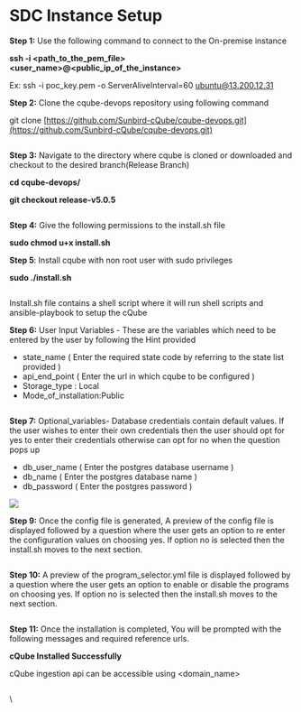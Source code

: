 # SDC Instance Setup

**Step 1:** Use the following command to connect to the On-premise instance

&#x20;     **ssh -i \<path\_to\_the\_pem\_file> \<user\_name>@\<public\_ip\_of\_the\_instance>**

Ex: ssh -i poc\_key.pem -o ServerAliveInterval=60 ubuntu@13.200.12.31&#x20;

**Step 2:** Clone the cqube-devops repository using following command

&#x20;          git clone [https://github.com/Sunbird-cQube/cqube-devops.git](https://github.com/Sunbird-cQube/cqube-devops.git)    &#x20;

<figure><img src="https://lh4.googleusercontent.com/LVrcmhInvNGnFXBZ2ZRHWZMqBGRqCX9DKsXteWhbRmV6X6EPDDo7TDOnwyDKjgahfIVWnnqsrXZ31AXnc5HOpDgcZEKdaBQN64bli_8wbM4xHZxmICUKdKIsXIkfqYGiXvE70Ryxtvnv0sttt0KbQnQ" alt=""><figcaption></figcaption></figure>

**Step 3:** Navigate to the directory where cqube is cloned or downloaded and checkout to the desired branch(Release Branch)

&#x20;                  **cd cqube-devops/**&#x20;

&#x20;                  **git checkout release-v5.0.5**

<figure><img src="https://lh4.googleusercontent.com/qGnkWolEPHARu8cx0EFfpfyErug71YUFL6BzcboIVFdeKbZcrnnGtPJX3K4bRWTOJ9z3_LqR7LG5UWaVd3FkBcAuQA4Op8v_SW7DhsKL3Mk06TrIHX3zR0hRfgUTOKqUtSag5H01zkoK7kTIRMJ-ZPo" alt=""><figcaption></figcaption></figure>

**Step 4:** Give the following permissions to the install.sh file

&#x20;                 **sudo chmod u+x install.sh**

**Step 5**: Install cqube with non root user with sudo privileges

&#x20;                **sudo ./install.sh**

<figure><img src="https://lh3.googleusercontent.com/8-TCjndfNmhcIz0VcBUThl0Tt7D0eabbgLg6BFNZBLP1PDysbYUIjQXbkE7S2COFUfCg-qrD7MkZIzGITkzEQcYrzqSmrHudpWKKLFU62AdAKOiP_of_DII9H4keBrEZKyRYY-ihPNf2KA1Dcmm-d_Y" alt=""><figcaption></figcaption></figure>

Install.sh file contains a shell script where it will run shell scripts and ansible-playbook to setup the cQube

**Step 6:** User Input Variables - These are the variables which need to be entered by the user by following the Hint provided

* state\_name ( Enter the required state code by referring to the state list provided )
* api\_end\_point ( Enter the url in which cqube to be configured )
* Storage\_type : Local
* Mode\_of\_installation:Public

<figure><img src="https://lh4.googleusercontent.com/d58hbAaNpvDKOPouLI5bvLkM-2ZrqiKBsHOT5tXqVWta_lcI45p4QJ0UkdTv416tGw9VBTqz1GoIFgXqe8W4QJ2UetHRmhwbD0NmJfhIuu02TwC7ek-4VFx_0-SKcn7xlgR7syoWuoAGKDPq90PhV7c" alt=""><figcaption></figcaption></figure>

**Step 7:** Optional\_variables- Database credentials contain default values. If the user wishes to enter their own credentials then the user should opt for yes to enter their credentials otherwise can opt for no when the question pops up

* db\_user\_name ( Enter the postgres database username )&#x20;
* db\_name ( Enter the postgres database name )
* db\_password ( Enter the postgres password )

![](https://lh5.googleusercontent.com/PQSTfzWT0BPjtTe72EuCIiDxpO10S6XPn7Mv66t30yyuerrjWb4B9oUMtojPUjyeAwakZgOxQLpnY0VkHJN4i1g7BOWjYBh3C5EZXafu16YSZtbdUnTfh4mbdpCna0JuWBpbVPJUUU\_Y\_dtL6Bf6xUY)

**Step 9:** Once the config file is generated, A preview of the config file is displayed followed by a question where the user gets an option to re enter the configuration values on choosing yes. If option no is selected then the install.sh moves to the next section.

<figure><img src="https://lh4.googleusercontent.com/xIyf4G-HwzWAB0L9y-sFwH1s7jfXnoQB9G0oSRbVjlUNvzLh2QdlKY9W6dgeKcRocoL4koqk1nLBEwU7OGQV4ui1mpK6_l-9xDtk85UuL6Md6cRmiogUjfeJW02FF5abNuKvUwYqSLydl7uVeFXgXa0" alt=""><figcaption></figcaption></figure>

**Step 10:**  A preview of the program\_selector.yml file is displayed followed by a question where the user gets an option to enable or disable the programs on choosing yes. If option no is selected then the install.sh moves to the next section.

<figure><img src="https://lh5.googleusercontent.com/84BynE9o-c4gHYwC5w_2GjkzCI1KxO1IrgVCK5cz_x6px4cweNM5kpFvGk9NC2Hca1lXUh9lmiedor9d8uCs6Np9VDAIPhOcU6bet29Cd6aCjh_jNNU7P9_aAOcAUcHV8Ua9rmrcwSuGF065hW6Ei2U" alt=""><figcaption></figcaption></figure>

**Step 11:** Once the installation is completed, You will be prompted with the following messages and required reference urls.

&#x20;              **cQube Installed Successfully**

cQube ingestion api can be accessible using \<domain\_name>

<figure><img src="https://lh4.googleusercontent.com/1u8Ey9_9IWWC4yycnYp1T5jrekIJxNIxy9yrvlx4vChVHIvHa97W1Em_dKuLb4yN9pQfA_Rd77oBO1HoEdq171JY7EoByfA2kESaifZG5dPtA_bgTHkcatjSiPp9lvruGSDrpVHBCzrm_FrlzPw3N4U" alt=""><figcaption></figcaption></figure>

\
